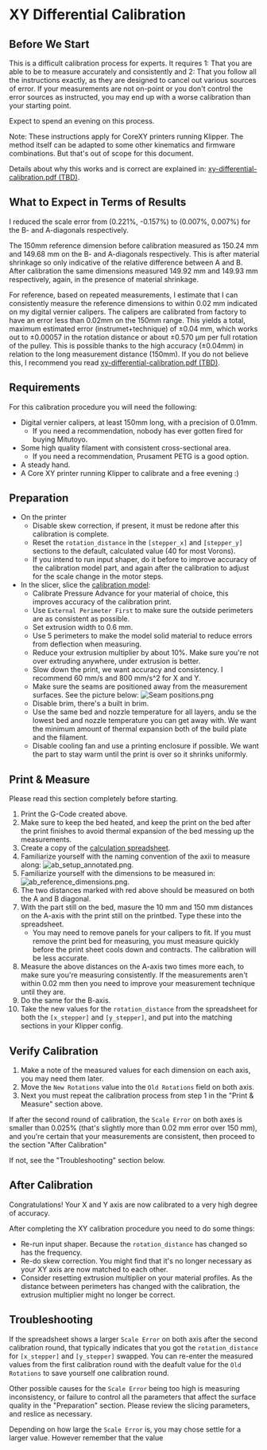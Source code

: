 # XY Differential Calibration

## Before We Start
This is a difficult calibration process for experts. It requires 1: That you are able to be to measure accurately and consistently and 2: That you follow all the instructions exactly, as they are designed to cancel out various sources of error. If your measurements are not on-point or you don't control the error sources as instructed, you may end up with a worse calibration than your starting point.

Expect to spend an evening on this process.

Note: These instructions apply for CoreXY printers running Klipper. The method itself can be adapted to some other kinematics and firmware combinations. But that's out of scope for this document.

Details about why this works and is correct are explained in: [xy-differential-calibration.pdf (TBD)](xy-differential-calibration.pdf).

## What to Expect in Terms of Results
I reduced the scale error from (0.221%, -0.157%) to (0.007%, 0.007%) for the B- and A-diagonals respectively.

The 150mm reference dimension before calibration measured as 150.24 mm and 149.68 mm on the B- and A-diagonals respectively. This is after material shrinkage so only indicative of the relative difference between A and B. After calibration the same dimensions measured 149.92 mm and 149.93 mm respectively, again, in the presence of material shrinkage.

For reference, based on repeated measurements, I estimate that I can consistently measure the reference dimensions to within 0.02 mm indicated on my digital vernier calipers. The calipers are calibrated from factory to have an error less than 0.02mm on the 150mm range. This yields a total, maximum estimated error (instrumet+technique) of ±0.04 mm, which works out to ±0.00057 in the rotation distance or about ±0.570 µm per full rotation of the pulley. This is possible thanks to the high accuracy (±0.04mm) in relation to the long measurement distance (150mm). If you do not believe this, I recommend you read [xy-differential-calibration.pdf (TBD)](xy-differential-calibration.pdf).

## Requirements

For this calibration procedure you will need the following:
* Digital vernier calipers, at least 150mm long, with a precision of 0.01mm.
  - If you need a recommendation, nobody has ever gotten fired for buying Mitutoyo.
* Some high quality filament with consistent cross-sectional area.
  - If you need a recommendation, Prusament PETG is a good option.
* A steady hand.
* A Core XY printer running Klipper to calibrate and a free evening :)

## Preparation

* On the printer
  * Disable skew correction, if present, it must be redone after this calibration is complete.
  * Reset the `rotation_distance` in the `[stepper_x]` and `[stepper_y]` sections to the default, calculated value (40 for most Vorons).
  * If you intend to run input shaper, do it before to improve accuracy of the calibration model part, and again after the calibration to adjust for the scale change in the motor steps. 
* In the slicer, slice the [calibration model](stl/AB-Rotation%20Distance%20Calibration%20Model.3mf):
  * Calibrate Pressure Advance for your material of choice, this improves accuracy of the calibration print.
  * Use `External Perimeter First` to make sure the outside perimeters are as consistent as possible.
  * Set extrusion width to 0.6 mm.
  * Use 5 perimeters to make the model solid material to reduce errors from deflection when measuring.
  * Reduce your extrusion multiplier by about 10%. Make sure you're not over extruding anywhere, under extrusion is better.
  * Slow down the print, we want accuracy and consistency. I recommend 60 mm/s and 800 mm/s^2 for X and Y.
  * Make sure the seams are positioned away from the measurement surfaces. See the picture below: ![Seam positions.png](images/Seam%20positions.png)
  * Disable brim, there's a built in brim.
  * Use the same bed and nozzle temperature for all layers, andu se the lowest bed and nozzle temperature you can get away with. We want the minimum amount of thermal expansion both of the build plate and the filament.
  * Disable cooling fan and use a printing enclosure if possible. We want the part to stay warm until the print is over so it shrinks uniformly.

## Print & Measure

Please read this section completely before starting.

1. Print the G-Code created above.
1. Make sure to keep the bed heated, and keep the print on the bed after the print finishes to avoid thermal expansion of the bed messing up the measurements.
1. Create a copy of the [calculation spreadsheet](https://docs.google.com/spreadsheets/d/12_Dv7_rYfVe8zgUhWrPeNcvSJCttsugQXTOSlCp6MAc).
1. Familiarize yourself with the naming convention of the axii to measure along: ![ab_setup_annotated.png](images/ab_setup_annotated.png).
1. Familiarize yourself with the dimensions to be measured in: ![ab_reference_dimensions.png](images/ab_reference_dimensions.png).
1. The two distances marked with red above should be measured on both the A and B diagonal.
1. With the part still on the bed, masure the 10 mm and 150 mm distances on the A-axis with the print still on the printbed. Type these into the spreadsheet.
   - You may need to remove panels for your calipers to fit. If you must remove the print bed for measuring, you must measure quickly before the print sheet cools down and contracts. The calibration will be less accurate.
1. Measure the above distances on the A-axis two times more each, to make sure you're measuring consistently. If the measurements aren't within 0.02 mm then you need to improve your measurement technique until they are.
1. Do the same for the B-axis.
1. Take the new values for the `rotation_distance` from the spreadsheet for both the `[x_stepper]` and `[y_stepper]`, and put into the matching sections in your Klipper config.

## Verify Calibration

1. Make a note of the measured values for each dimension on each axis, you may need them later.
1. Move the `New Rotations` value into the `Old Rotations` field on both axis.
1. Next you must repeat the calibration process from step 1 in the "Print & Measure" section above.

If after the second round of calibration, the `Scale Error` on both axes is smaller than 0.025% (that's slightly more than 0.02 mm error over 150 mm), and you're certain that your measurements are consistent, then proceed to the section "After Calibration"

If not, see the "Troubleshooting" section below.

## After Calibration
Congratulations! Your X and Y axis are now calibrated to a very high degree of accuracy.

After completing the XY calibration procedure you need to do some things:
* Re-run input shaper. Because the `rotation_distance` has changed so has the frequency. 
* Re-do skew correction. You might find that it's no longer necessary as your XY axis are now matched to each other.
* Consider resetting extrusion multiplier on your material profiles. As the distance between perimeters has changed with the calibration, the extrusion multiplier might no longer be correct.

## Troubleshooting

If the spreadsheet shows a larger `Scale Error` on both axis after the second calibration round, that typically indicates that you got the `rotation_distance` for `[x_stepper]` and `[y_stepper]` swapped. You can re-enter the measured values from the first calibration round with the deafult value for the `Old Rotations` to save yourself one calibration round.

Other possible causes for the `Scale Error` being too high is measuring inconsistency, or failure to control all the parameters that affect the surface quality in the "Preparation" section. Please review the slicing parameters, and reslice as necessary.

Depending on how large the `Scale Error` is, you may chose settle for a larger value. However remember that the value 
